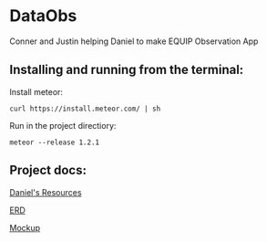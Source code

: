 # DataObs
Conner and Justin helping Daniel to make EQUIP Observation App

## Installing and running from the terminal:

Install meteor:
```
curl https://install.meteor.com/ | sh
```
Run in the project directiory:
```
meteor --release 1.2.1
```

## Project docs:
<a href="https://drive.google.com/drive/u/1/folders/0BzzX4Y7O9d_bUFFDdjVKaUs1dVU">Daniel's Resources</a>

<a href="https://www.lucidchart.com/documents/view/4b244d07-944c-46f7-aa4e-3a0a51fa2793">ERD</a>

<a href="https://www.lucidchart.com/documents/view/c6ec8b61-111e-4f6e-9231-ccdff17cc657">Mockup</a>
